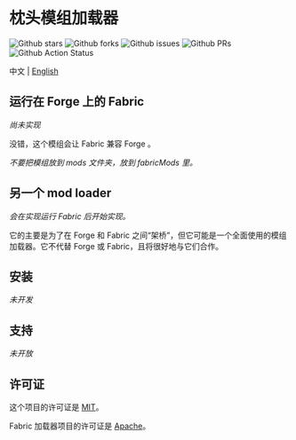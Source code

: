 # 枕头模组加载器

![Github stars](https://img.shields.io/github/stars/PillowMC/pillow.svg)
![Github forks](https://img.shields.io/github/forks/PillowMC/pillow.svg)
![Github issues](https://img.shields.io/github/issues/PillowMC/pillow.svg)
![Github PRs](https://img.shields.io/github/issues-pr/PillowMC/pillow.svg)
![Github Action Status](https://img.shields.io/github/workflow/status/PillowMC/pillow/Java%20CI%20with%20Gradle/dev.svg)

中文 | [English](README.md)

## 运行在 Forge 上的 Fabric

_尚未实现_

没错，这个模组会让 Fabric 兼容 Forge 。

_不要把模组放到 mods 文件夹，放到 fabricMods 里。_

## 另一个 mod loader

_会在实现运行 Fabric 后开始实现。_

它的主要是为了在 Forge 和 Fabric 之间“架桥”，但它可能是一个全面使用的模组加载器。它不代替 Forge 或 Fabric，且将很好地与它们合作。

## 安装

_未开发_

## 支持

_未开放_

## 许可证

这个项目的许可证是 [MIT](License.txt)。

Fabric 加载器项目的许可证是 [Apache](License.Fabric.txt)。

